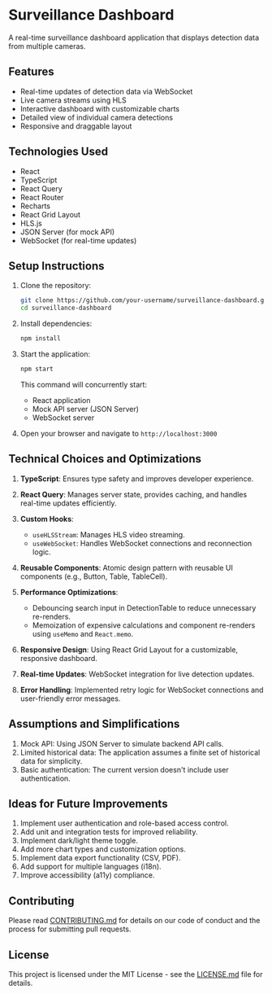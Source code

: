 # Surveillance Dashboard

A real-time surveillance dashboard application that displays detection data from multiple cameras.

## Features

- Real-time updates of detection data via WebSocket
- Live camera streams using HLS
- Interactive dashboard with customizable charts
- Detailed view of individual camera detections
- Responsive and draggable layout

## Technologies Used

- React
- TypeScript
- React Query
- React Router
- Recharts
- React Grid Layout
- HLS.js
- JSON Server (for mock API)
- WebSocket (for real-time updates)

## Setup Instructions

1. Clone the repository:
   ```bash
   git clone https://github.com/your-username/surveillance-dashboard.git
   cd surveillance-dashboard
   ```

2. Install dependencies:
   ```bash
   npm install
   ```

3. Start the application:
   ```bash
   npm start
   ```

   This command will concurrently start:
   - React application
   - Mock API server (JSON Server)
   - WebSocket server

4. Open your browser and navigate to `http://localhost:3000`

## Technical Choices and Optimizations

1. **TypeScript**: Ensures type safety and improves developer experience.

2. **React Query**: Manages server state, provides caching, and handles real-time updates efficiently.

3. **Custom Hooks**: 
   - `useHLSStream`: Manages HLS video streaming.
   - `useWebSocket`: Handles WebSocket connections and reconnection logic.

4. **Reusable Components**: Atomic design pattern with reusable UI components (e.g., Button, Table, TableCell).

5. **Performance Optimizations**:
   - Debouncing search input in DetectionTable to reduce unnecessary re-renders.
   - Memoization of expensive calculations and component re-renders using `useMemo` and `React.memo`.

6. **Responsive Design**: Using React Grid Layout for a customizable, responsive dashboard.

7. **Real-time Updates**: WebSocket integration for live detection updates.

8. **Error Handling**: Implemented retry logic for WebSocket connections and user-friendly error messages.

## Assumptions and Simplifications

1. Mock API: Using JSON Server to simulate backend API calls.
2. Limited historical data: The application assumes a finite set of historical data for simplicity.
3. Basic authentication: The current version doesn't include user authentication.

## Ideas for Future Improvements

1. Implement user authentication and role-based access control.
5. Add unit and integration tests for improved reliability.
6. Implement dark/light theme toggle.
7. Add more chart types and customization options.
8. Implement data export functionality (CSV, PDF).
9. Add support for multiple languages (i18n).
10. Improve accessibility (a11y) compliance.

## Contributing

Please read [CONTRIBUTING.md](CONTRIBUTING.md) for details on our code of conduct and the process for submitting pull requests.

## License

This project is licensed under the MIT License - see the [LICENSE.md](LICENSE.md) file for details.
